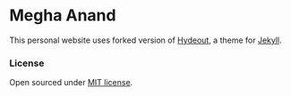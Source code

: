 # Megha Anand

This personal website uses forked version of
[Hydeout](https://github.com/fongandrew/hydeout), a theme for
[Jekyll](http://jekyllrb.com).

### License
Open sourced under [MIT license](https://github.com/megha-anand/megha-anand.github.io/blob/master/LICENSE.md).